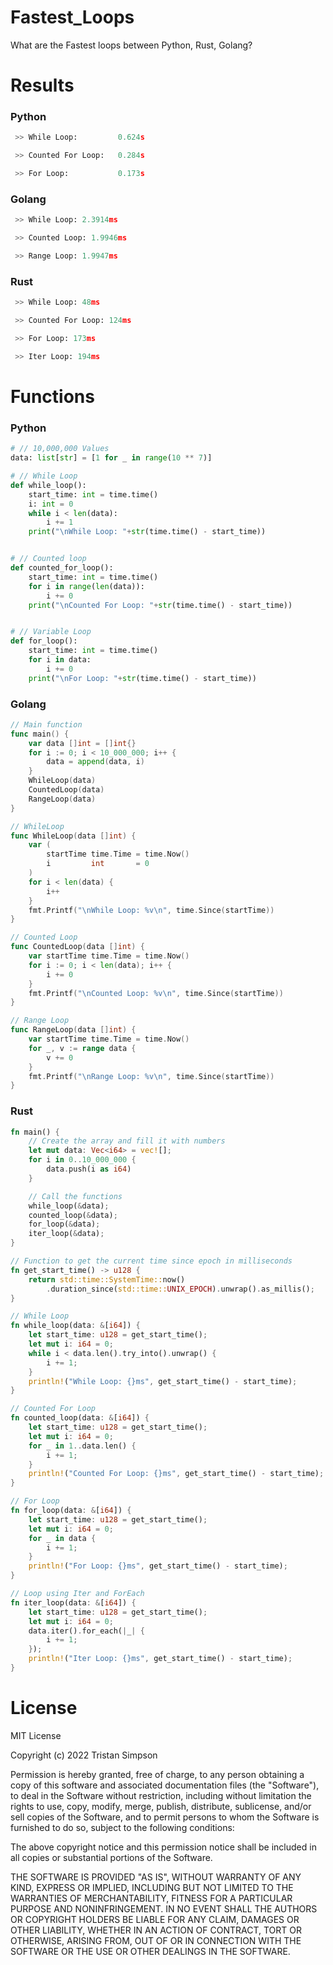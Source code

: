 # Fastest_Loops
What are the Fastest loops between Python, Rust, Golang?

# Results
<h3>Python</h3>

```py
 >> While Loop:         0.624s

 >> Counted For Loop:   0.284s

 >> For Loop:           0.173s
```

<h3>Golang</h3>

```py
 >> While Loop: 2.3914ms

 >> Counted Loop: 1.9946ms

 >> Range Loop: 1.9947ms
```

<h3>Rust</h3>

```py
 >> While Loop: 48ms

 >> Counted For Loop: 124ms

 >> For Loop: 173ms

 >> Iter Loop: 194ms
```

# Functions

<h3>Python</h3>

```py
# // 10,000,000 Values
data: list[str] = [1 for _ in range(10 ** 7)]

# // While Loop
def while_loop():
    start_time: int = time.time()
    i: int = 0
    while i < len(data):
        i += 1
    print("\nWhile Loop: "+str(time.time() - start_time))


# // Counted loop
def counted_for_loop():
    start_time: int = time.time()
    for i in range(len(data)):
        i += 0
    print("\nCounted For Loop: "+str(time.time() - start_time))


# // Variable Loop
def for_loop():
    start_time: int = time.time()
    for i in data:
        i += 0
    print("\nFor Loop: "+str(time.time() - start_time))
```

<h3>Golang</h3>

```go
// Main function
func main() {
	var data []int = []int{}
	for i := 0; i < 10_000_000; i++ {
		data = append(data, i)
	}
	WhileLoop(data)
	CountedLoop(data)
	RangeLoop(data)
}

// WhileLoop
func WhileLoop(data []int) {
	var (
		startTime time.Time = time.Now()
		i         int       = 0
	)
	for i < len(data) {
		i++
	}
	fmt.Printf("\nWhile Loop: %v\n", time.Since(startTime))
}

// Counted Loop
func CountedLoop(data []int) {
	var startTime time.Time = time.Now()
	for i := 0; i < len(data); i++ {
		i += 0
	}
	fmt.Printf("\nCounted Loop: %v\n", time.Since(startTime))
}

// Range Loop
func RangeLoop(data []int) {
	var startTime time.Time = time.Now()
	for _, v := range data {
		v += 0
	}
	fmt.Printf("\nRange Loop: %v\n", time.Since(startTime))
}
```

<h3>Rust</h3>

```rust
fn main() {
    // Create the array and fill it with numbers
    let mut data: Vec<i64> = vec![];
    for i in 0..10_000_000 {
        data.push(i as i64)
    }

    // Call the functions
    while_loop(&data);
    counted_loop(&data);
    for_loop(&data);
    iter_loop(&data);
}

// Function to get the current time since epoch in milliseconds
fn get_start_time() -> u128 {
    return std::time::SystemTime::now()
        .duration_since(std::time::UNIX_EPOCH).unwrap().as_millis();
}

// While Loop
fn while_loop(data: &[i64]) {
    let start_time: u128 = get_start_time();
    let mut i: i64 = 0;
    while i < data.len().try_into().unwrap() {
        i += 1;
    }
    println!("While Loop: {}ms", get_start_time() - start_time);
}

// Counted For Loop 
fn counted_loop(data: &[i64]) {
    let start_time: u128 = get_start_time();
    let mut i: i64 = 0;
    for _ in 1..data.len() {
        i += 1;
    }
    println!("Counted For Loop: {}ms", get_start_time() - start_time);
}

// For Loop
fn for_loop(data: &[i64]) {
    let start_time: u128 = get_start_time();
    let mut i: i64 = 0;
    for _ in data {
        i += 1;
    }
    println!("For Loop: {}ms", get_start_time() - start_time);
}

// Loop using Iter and ForEach
fn iter_loop(data: &[i64]) {
    let start_time: u128 = get_start_time();
    let mut i: i64 = 0;
    data.iter().for_each(|_| {
        i += 1;
    });
    println!("Iter Loop: {}ms", get_start_time() - start_time);
}
```

# License
MIT License

Copyright (c) 2022 Tristan Simpson

Permission is hereby granted, free of charge, to any person obtaining a copy of this software and associated documentation files (the "Software"), to deal in the Software without restriction, including without limitation the rights to use, copy, modify, merge, publish, distribute, sublicense, and/or sell copies of the Software, and to permit persons to whom the Software is furnished to do so, subject to the following conditions:

The above copyright notice and this permission notice shall be included in all copies or substantial portions of the Software.

THE SOFTWARE IS PROVIDED "AS IS", WITHOUT WARRANTY OF ANY KIND, EXPRESS OR IMPLIED, INCLUDING BUT NOT LIMITED TO THE WARRANTIES OF MERCHANTABILITY, FITNESS FOR A PARTICULAR PURPOSE AND NONINFRINGEMENT. IN NO EVENT SHALL THE AUTHORS OR COPYRIGHT HOLDERS BE LIABLE FOR ANY CLAIM, DAMAGES OR OTHER LIABILITY, WHETHER IN AN ACTION OF CONTRACT, TORT OR OTHERWISE, ARISING FROM, OUT OF OR IN CONNECTION WITH THE SOFTWARE OR THE USE OR OTHER DEALINGS IN THE SOFTWARE.